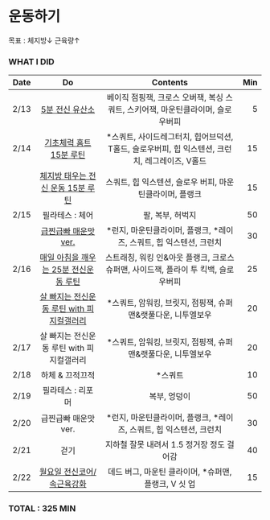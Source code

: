 # 운동하기

목표 : 체지방↓ 근육량↑

### WHAT I DID

| Date | Do | Contents | Min |
|:------:|:-----------:|:-----------:|---------:|
| 2/13 | [5분 전신 유산소](https://youtu.be/a-zbMpN3yww) | 베이직 점핑잭, 크로스 오버잭, 복싱 스쿼트, 스키어잭, 마운틴클라이머, 슬로우버피 | 5 |
| 2/14 | [기초체력 홈트 15분 루틴](https://youtu.be/rSBOuArsz1k) | *스쿼트, 사이드레그터치, 힙어브덕션, T홀드, 슬로우버피, 힙 익스텐션, 크런치, 레그레이즈, V홀드 | 15 |
|      | [체지방 태우는 전신 운동 15분 루틴](https://youtu.be/gqR73V3fq2k) | 스쿼트, 힙 익스텐션, 슬로우 버피, 마운틴클라이머, 플랭크  | 15 |
| 2/15 | 필라테스 : 체어 | 팔, 복부, 허벅지 | 50 |
|      | [급찐급빠 매운맛ver.](https://youtu.be/oG7vx7RLSHU) | *런지, 마운틴클라이머, 플랭크, *레이즈, 스쿼트, 힙 익스텐션, 크런치 | 30 |
| 2/16 | [매일 아침을 깨우는 25분 전신운동 루틴 ](https://youtu.be/MX-oyQkebNQ) | 스트래칭, 워킹 인&아웃 플랭크, 크로스 슈퍼맨, 사이드잭, 플라이 투 킥백, 슬로우버피 | 25 |
|      | [살 빠지는 전신운동 루틴 with 피지컬갤러리](https://youtu.be/s14NQ6Cz4QE) | *스쿼트, 암워킹, 브릿지, 점핑잭, 슈퍼맨&랫풀다운, 니투엘보우 | 20 |
| 2/17 | 살 빠지는 전신운동 루틴 with 피지컬갤러리 | *스쿼트, 암워킹, 브릿지, 점핑잭, 슈퍼맨&랫풀다운, 니투엘보우 | 20 |
| 2/18 | 하체 & 끄적끄적 | *스쿼트 | 10 |
| 2/19 | 필라테스 : 리포머 | 복부, 엉덩이 | 50 |
| 2/20 | 급찐급빠 매운맛ver. | *런지, 마운틴클라이머, 플랭크, *레이즈, 스쿼트, 힙 익스텐션, 크런치 | 30 |
| 2/21 | 걷기 | 지하철 잘못 내려서 1.5 정거장 정도 걸어감 | 40 |
| 2/22 | [월요일 전신코어/속근육강화](https://youtu.be/CNg_J7M_v74) | 데드 버그, 마운틴 클라이머, *슈퍼맨, 플랭크, V 싯 업 | 15 |



### TOTAL : 325 MIN
